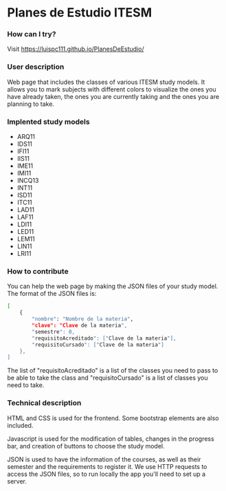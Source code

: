 # Planes de Estudio ITESM

### How can I try?
Visit https://luispc111.github.io/PlanesDeEstudio/

### User description

Web page that includes the classes of various ITESM study models. It allows you to mark subjects with different colors to visualize the ones you have already taken, the ones you are currently taking and the ones you are planning to take.

### Implented study models

- ARQ11
- IDS11
- IFI11
- IIS11
- IME11
- IMI11
- INCQ13
- INT11
- ISD11
- ITC11
- LAD11
- LAF11
- LDI11
- LED11
- LEM11
- LIN11
- LRI11

### How to contribute

You can help the web page by making the JSON files of your study model. The format of the JSON files is:

```bash
[
    {
        "nombre": "Nombre de la materia",
        "clave": "Clave de la materia",
        "semestre": 0,
        "requisitoAcreditado": ["Clave de la materia"],
        "requisitoCursado": ["Clave de la materia"]
    },
]
```

The list of "requisitoAcreditado" is a list of the classes you need to pass to be able to take the class and "requisitoCursado" is a list of classes you need to take.

### Technical description

HTML and CSS is used for the frontend. Some bootstrap elements are also included. 

Javascript is used for the modification of tables, changes in the progress bar, and creation of buttons to choose the study model.

JSON is used to have the information of the courses, as well as their semester and the requirements to register it. We use HTTP requests to access the JSON files, so to run locally the app you'll need to set up a server.

